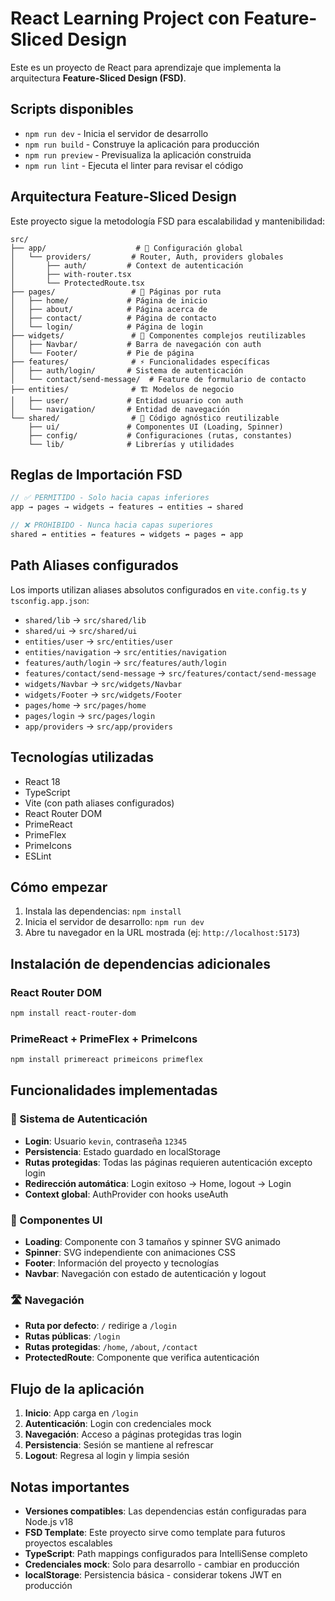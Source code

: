# React Learning Project con Feature-Sliced Design

Este es un proyecto de React para aprendizaje que implementa la arquitectura **Feature-Sliced Design (FSD)**.

## Scripts disponibles

- `npm run dev` - Inicia el servidor de desarrollo
- `npm run build` - Construye la aplicación para producción  
- `npm run preview` - Previsualiza la aplicación construida
- `npm run lint` - Ejecuta el linter para revisar el código

## Arquitectura Feature-Sliced Design

Este proyecto sigue la metodología FSD para escalabilidad y mantenibilidad:

```
src/
├── app/                    # 🎯 Configuración global
│   └── providers/         # Router, Auth, providers globales
│       ├── auth/         # Context de autenticación
│       ├── with-router.tsx
│       └── ProtectedRoute.tsx
├── pages/                 # 📄 Páginas por ruta
│   ├── home/             # Página de inicio
│   ├── about/            # Página acerca de  
│   ├── contact/          # Página de contacto
│   └── login/            # Página de login
├── widgets/               # 🧩 Componentes complejos reutilizables
│   ├── Navbar/           # Barra de navegación con auth
│   └── Footer/           # Pie de página
├── features/              # ⚡ Funcionalidades específicas
│   ├── auth/login/       # Sistema de autenticación
│   └── contact/send-message/  # Feature de formulario de contacto
├── entities/              # 🏗️ Modelos de negocio
│   ├── user/             # Entidad usuario con auth
│   └── navigation/       # Entidad de navegación
└── shared/                # 🔧 Código agnóstico reutilizable
    ├── ui/               # Componentes UI (Loading, Spinner)
    ├── config/           # Configuraciones (rutas, constantes)
    └── lib/              # Librerías y utilidades
```

## Reglas de Importación FSD

```typescript
// ✅ PERMITIDO - Solo hacia capas inferiores
app → pages → widgets → features → entities → shared

// ❌ PROHIBIDO - Nunca hacia capas superiores  
shared ↛ entities ↛ features ↛ widgets ↛ pages ↛ app
```

## Path Aliases configurados

Los imports utilizan aliases absolutos configurados en `vite.config.ts` y `tsconfig.app.json`:

- `shared/lib` → `src/shared/lib`
- `shared/ui` → `src/shared/ui`
- `entities/user` → `src/entities/user`
- `entities/navigation` → `src/entities/navigation`  
- `features/auth/login` → `src/features/auth/login`
- `features/contact/send-message` → `src/features/contact/send-message`
- `widgets/Navbar` → `src/widgets/Navbar`
- `widgets/Footer` → `src/widgets/Footer`
- `pages/home` → `src/pages/home`
- `pages/login` → `src/pages/login`
- `app/providers` → `src/app/providers`

## Tecnologías utilizadas

- React 18
- TypeScript
- Vite (con path aliases configurados)
- React Router DOM
- PrimeReact
- PrimeFlex  
- PrimeIcons
- ESLint

## Cómo empezar

1. Instala las dependencias: `npm install`
2. Inicia el servidor de desarrollo: `npm run dev`
3. Abre tu navegador en la URL mostrada (ej: `http://localhost:5173`)

## Instalación de dependencias adicionales

### React Router DOM
```bash
npm install react-router-dom
```

### PrimeReact + PrimeFlex + PrimeIcons  
```bash
npm install primereact primeicons primeflex
```

## Funcionalidades implementadas

### 🔐 Sistema de Autenticación
- **Login**: Usuario `kevin`, contraseña `12345`
- **Persistencia**: Estado guardado en localStorage
- **Rutas protegidas**: Todas las páginas requieren autenticación excepto login
- **Redirección automática**: Login exitoso → Home, logout → Login
- **Context global**: AuthProvider con hooks useAuth

### 🎨 Componentes UI
- **Loading**: Componente con 3 tamaños y spinner SVG animado
- **Spinner**: SVG independiente con animaciones CSS
- **Footer**: Información del proyecto y tecnologías
- **Navbar**: Navegación con estado de autenticación y logout

### 🛣️ Navegación
- **Ruta por defecto**: `/` redirige a `/login`
- **Rutas públicas**: `/login`
- **Rutas protegidas**: `/home`, `/about`, `/contact`
- **ProtectedRoute**: Componente que verifica autenticación

## Flujo de la aplicación

1. **Inicio**: App carga en `/login`
2. **Autenticación**: Login con credenciales mock
3. **Navegación**: Acceso a páginas protegidas tras login
4. **Persistencia**: Sesión se mantiene al refrescar
5. **Logout**: Regresa al login y limpia sesión

## Notas importantes

- **Versiones compatibles**: Las dependencias están configuradas para Node.js v18
- **FSD Template**: Este proyecto sirve como template para futuros proyectos escalables
- **TypeScript**: Path mappings configurados para IntelliSense completo
- **Credenciales mock**: Solo para desarrollo - cambiar en producción
- **localStorage**: Persistencia básica - considerar tokens JWT en producción